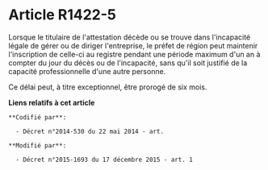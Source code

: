 # Article R1422-5

Lorsque le titulaire de l'attestation décède ou se trouve dans l'incapacité légale de gérer ou de diriger l'entreprise, le
préfet de région peut maintenir l'inscription de celle-ci au registre pendant une période maximum d'un an à compter du jour
du décès ou de l'incapacité, sans qu'il soit justifié de la capacité professionnelle d'une autre personne.

Ce délai peut, à titre exceptionnel, être prorogé de six mois.

**Liens relatifs à cet article**

	**Codifié par**:

	  - Décret n°2014-530 du 22 mai 2014 - art.

	**Modifié par**:

	  - Décret n°2015-1693 du 17 décembre 2015 - art. 1
